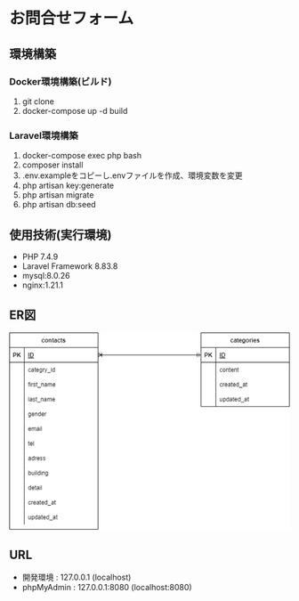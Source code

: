 # お問合せフォーム

## 環境構築

### Docker環境構築(ビルド)
1. git clone
2. docker-compose up -d build

### Laravel環境構築
1. docker-compose exec php bash
2. composer install
3. .env.exampleをコピーし.envファイルを作成、環境変数を変更
4. php artisan key:generate
5. php artisan migrate
6. php artisan db:seed

## 使用技術(実行環境)
- PHP 7.4.9
- Laravel Framework 8.83.8
- mysql:8.0.26
- nginx:1.21.1

## ER図
![ER図](https://github.com/Roba-97/ObanaRyota-exam1/blob/develop/src/er_graph.drawio.png)

## URL
- 開発環境 : 127.0.0.1 (localhost)
- phpMyAdmin : 127.0.0.1:8080 (localhost:8080)
